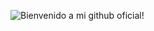 ![Bienvenido a mi github oficial!](https://user-images.githubusercontent.com/282759/84682528-c1d5d300-af03-11ea-9bfb-02854ad0cb20.gif)
